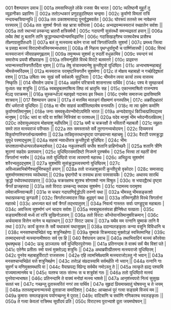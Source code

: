 001  वैशम्पायन उवाच ||
001a तमसाभिप्लुते लोके रजसा चैव भारत |
001c व्यतिष्ठन्वै मुहूर्तं तु व्यूढानीकाः प्रहारिणः ||
002a ततोऽन्धकारं प्रणुदन्नुदतिष्ठत चन्द्रमाः |
002c कुर्वाणो विमलां रात्रिं नन्दयन्क्षत्रियान्युधि ||
003a ततः प्रकाशमासाद्य पुनर्युद्धमवर्तत |
003c घोररूपं ततस्ते स्म नावेक्षन्त परस्परम् ||
004a ततः सुशर्मा त्रैगर्तः सह भ्रात्रा यवीयसा |
004c अभ्यद्रवन्मत्स्यराजं रथव्रातेन सर्वशः ||
005a ततो रथाभ्यां प्रस्कन्द्य भ्रातरौ क्षत्रियर्षभौ |
005c गदापाणी सुसंरब्धौ समभ्यद्रवतां हयान् ||
006a तथैव तेषां तु बलानि तानि क्रुद्धान्यथान्योन्यमभिद्रवन्ति |
006c गदासिखड्गैश्च परश्वधैश्च प्रासैश्च तीक्ष्णाग्रसुपीतधारैः ||
007a बलं तु मत्स्यस्य बलेन राजा सर्वं त्रिगर्ताधिपतिः सुशर्मा |
007c प्रमथ्य जित्वा च प्रसह्य मत्स्यं विराटमोजस्विनमभ्यधावत् ||
008a तौ निहत्य पृथग्धुर्यावुभौ च पार्ष्णिसारथी |
008c विरथं मत्स्यराजानं जीवग्राहमगृह्णताम् ||
009a तमुन्मथ्य सुशर्मा तु रुदतीं वधुकामिव |
009c स्यन्दनं स्वं समारोप्य प्रययौ शीघ्रवाहनः ||
010a तस्मिन्गृहीते विरथे विराटे बलवत्तरे |
010c प्राद्रवन्त भयान्मत्स्यास्त्रिगर्तैरर्दिता भृशम् ||
011a तेषु संत्रास्यमानेषु कुन्तीपुत्रो युधिष्ठिरः |
011c अभ्यभाषन्महाबाहुं भीमसेनमरिंदमम् ||
012a मत्स्यराजः परामृष्टस्त्रिगर्तेन सुशर्मणा |
012c तं मोक्षय महाबाहो न गच्छेद्द्विषतां वशम् ||
013a उषिताः स्मः सुखं सर्वे सर्वकामैः सुपूजिताः |
013c भीमसेन त्वया कार्या तस्य वासस्य निष्कृतिः ||
014  भीमसेन उवाच ||
014a अहमेनं परित्रास्ये शासनात्तव पार्थिव |
014c पश्य मे सुमहत्कर्म युध्यतः सह शत्रुभिः ||
015a स्वबाहुबलमाश्रित्य तिष्ठ त्वं भ्रातृभिः सह |
015c एकान्तमाश्रितो राजन्पश्य मेऽद्य पराक्रमम् ||
016a सुस्कन्धोऽयं महावृक्षो गदारूप इव स्थितः |
016c एनमेव समारुज्य द्रावयिष्यामि शात्रवान् ||
017  वैशम्पायन उवाच ||
017a तं मत्तमिव मातङ्गं वीक्षमाणं वनस्पतिम् |
017c अब्रवीद्भ्रातरं वीरं धर्मराजो युधिष्ठिरः ||
018a मा भीम साहसं कार्षीस्तिष्ठत्वेष वनस्पतिः |
018c मा त्वा वृक्षेण कर्माणि कुर्वाणमतिमानुषम् |
018e जनाः समवबुध्येरन्भीमोऽयमिति भारत ||
019a अन्यदेवायुधं किञ्चित्प्रतिपद्यस्व मानुषम् |
019c चापं वा यदि वा शक्तिं निस्त्रिंशं वा परश्वधम् ||
020a यदेव मानुषं भीम भवेदन्यैरलक्षितम् |
020c तदेवायुधमादाय मोक्षयाशु महीपतिम् ||
021a यमौ च चक्ररक्षौ ते भवितारौ महाबलौ |
021c व्यूहतः समरे तात मत्स्यराजं परीप्सतः ||
022a ततः समस्तास्ते सर्वे तुरगानभ्यचोदयन् |
022c दिव्यमस्त्रं विकुर्वाणास्त्रिगर्तान्प्रत्यमर्षणाः ||
023a तान्निवृत्तरथान्दृष्ट्वा पाण्डवान्सा महाचमूः |
023c वैराटी परमक्रुद्धा युयुधे परमाद्भुतम् ||
024a सहस्रं न्यवधीत्तत्र कुन्तीपुत्रो युधिष्ठिरः |
024c भीमः सप्तशतान्योधान्परलोकमदर्शयत् |
024e नकुलश्चापि सप्तैव शतानि प्राहिणोच्छरैः ||
025a शतानि त्रीणि शूराणां सहदेवः प्रतापवान् |
025c युधिष्ठिरसमादिष्टो निजघ्ने पुरुषर्षभः |
025e भित्त्वा तां महतीं सेनां त्रिगर्तानां नरर्षभ ||
026a ततो युधिष्ठिरो राजा त्वरमाणो महारथः |
026c अभिद्रुत्य सुशर्माणं शरैरभ्यतुदद्भृशम् ||
027a सुशर्मापि सुसंक्रुद्धस्त्वरमाणो युधिष्ठिरम् |
027c अविध्यन्नवभिर्बाणैश्चतुर्भिश्चतुरो हयान् ||
028a ततो राजन्नाशुकारी कुन्तीपुत्रो वृकोदरः |
028c समासाद्य सुशर्माणमश्वानस्य व्यपोथयत् ||
029a पृष्ठगोपौ च तस्याथ हत्वा परमसायकैः |
029c अथास्य सारथिं क्रुद्धो रथोपस्थादपाहरत् ||
030a चक्ररक्षश्च शूरश्च शोणाश्वो नाम विश्रुतः |
030c स भयाद्द्वैरथं दृष्ट्वा त्रैगर्तं प्राजहत्तदा ||
031a ततो विराटः प्रस्कन्द्य रथादथ सुशर्मणः |
031c गदामस्य परामृश्य तमेवाजघ्निवान्बली |
031e स चचार गदापाणिर्वृद्धोऽपि तरुणो यथा ||
032a भीमस्तु भीमसङ्काशो रथात्प्रस्कन्द्य कुण्डली |
032c त्रिगर्तराजमादत्त सिंहः क्षुद्रमृगं यथा ||
033a तस्मिन्गृहीते विरथे त्रिगर्तानां महारथे |
033c अभज्यत बलं सर्वं त्रैगर्तं तद्भयातुरम् ||
034a निवर्त्य गास्ततः सर्वाः पाण्डुपुत्रा महाबलाः |
034c अवजित्य सुशर्माणं धनं चादाय सर्वशः ||
035a स्वबाहुबलसंपन्ना ह्रीनिषेधा यतव्रताः |
035c सङ्ग्रामशिरसो मध्ये तां रात्रिं सुखिनोऽवसन् ||
036a ततो विराटः कौन्तेयानतिमानुषविक्रमान् |
036c अर्चयामास वित्तेन मानेन च महारथान् ||
037  विराट उवाच ||
037a यथैव मम रत्नानि युष्माकं तानि वै तथा |
037c कार्यं कुरुत तैः सर्वे यथाकामं यथासुखम् ||
038a ददान्यलङ्कृताः कन्या वसूनि विविधानि च |
038c मनसश्चाप्यभिप्रेतं यद्वः शत्रुनिबर्हणाः ||
039a युष्माकं विक्रमादद्य मुक्तोऽहं स्वस्तिमानिह |
039c तस्माद्भवन्तो मत्स्यानामीश्वराः सर्व एव हि ||
040  वैशंपायन उवाच ||
040a तथाभिवादिनं मत्स्यं कौरवेयाः पृथक्पृथक् |
040c ऊचुः प्राञ्जलयः सर्वे युधिष्ठिरपुरोगमाः ||
041a प्रतिनन्दाम ते वाक्यं सर्वं चैव विशां पते |
041c एतेनैव प्रतीताः स्मो यत्त्वं मुक्तोऽद्य शत्रुभिः ||
042a अथाब्रवीत्प्रीतमना मत्स्यराजो युधिष्ठिरम् |
042c पुनरेव महाबाहुर्विराटो राजसत्तमः |
042e एहि त्वामभिषेक्ष्यामि मत्स्यराजोऽस्तु नो भवान् ||
043a मनसश्चाप्यभिप्रेतं यत्ते शत्रुनिबर्हण |
043c तत्तेऽहं संप्रदास्यामि सर्वमर्हति नो भवान् ||
044a रत्नानि गाः सुवर्णं च मणिमुक्तमथापि वा |
044c वैयाघ्रपद्य विप्रेन्द्र सर्वथैव नमोऽस्तु ते ||
045a त्वत्कृते ह्यद्य पश्यामि राज्यमात्मानमेव च |
045c यतश्च जातः संरम्भः स च शत्रुर्वशं गतः ||
046a ततो युधिष्ठिरो मत्स्यं पुनरेवाभ्यभाषत |
046c प्रतिनन्दामि ते वाक्यं मनोज्ञं मत्स्य भाषसे ||
047a आनृशंस्यपरो नित्यं सुसुखः सततं भव |
047c गच्छन्तु दूतास्त्वरितं नगरं तव पार्थिव |
047e सुहृदां प्रियमाख्यातुं घोषयन्तु च ते जयम् ||
048a ततस्तद्वचनान्मत्स्यो दूतान्राजा समादिशत् |
048c आचक्षध्वं पुरं गत्वा सङ्ग्रामे विजयं मम ||
049a कुमाराः समलङ्कृत्य पर्यागच्छन्तु मे पुरात् |
049c वादित्राणि च सर्वाणि गणिकाश्च स्वलङ्कृताः ||
050a ते गत्वा केवलां रात्रिमथ सूर्योदयं प्रति |
050c विराटस्य पुराभ्याशे दूता जयमघोषयन् ||
